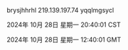 brysjhhrhl 219.139.197.74 yqqlmgsycl

2024年 10月 28日 星期一 20:40:01 CST

2024年 10月 28日 星期一 12:40:01 GMT
